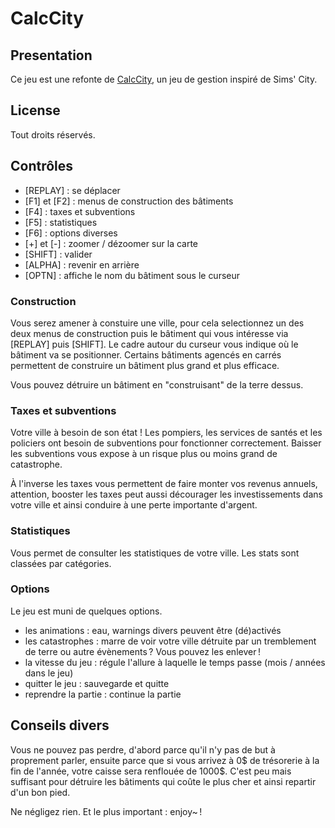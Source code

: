 # CalcCity

## Presentation

Ce jeu est une refonte de [CalcCity](https://www.planet-casio.com/Fr/programmes/programme1062-1-calccity-v3-menno-jeux-add-ins.html), un jeu de gestion inspiré de Sims' City.

## License

Tout droits réservés.

## Contrôles

 - [REPLAY] : se déplacer
 - [F1] et [F2] : menus de construction des bâtiments
 - [F4] : taxes et subventions
 - [F5] : statistiques
 - [F6] : options diverses
 - [+] et [-] : zoomer / dézoomer sur la carte
 - [SHIFT] : valider
 - [ALPHA] : revenir en arrière
 - [OPTN] : affiche le nom du bâtiment sous le curseur

### Construction

Vous serez amener à constuire une ville, pour cela selectionnez un des deux menus de construction puis le bâtiment qui vous intéresse via [REPLAY] puis [SHIFT]. Le cadre autour du curseur vous indique où le bâtiment va se positionner. Certains bâtiments agencés en carrés permettent de construire un bâtiment plus grand et plus efficace.

Vous pouvez détruire un bâtiment en "construisant" de la terre dessus.

### Taxes et subventions

Votre ville à besoin de son état ! Les pompiers, les services de santés et les policiers ont besoin de subventions pour fonctionner correctement. Baisser les subventions vous expose à un risque plus ou moins grand de catastrophe.

À l'inverse les taxes vous permettent de faire monter vos revenus annuels, attention, booster les taxes peut aussi décourager les investissements dans votre ville et ainsi conduire à une perte importante d'argent.

### Statistiques

Vous permet de consulter les statistiques de votre ville. Les stats sont classées par catégories.

### Options

Le jeu est muni de quelques options.
- les animations : eau, warnings divers peuvent être (dé)activés
- les catastrophes : marre de voir votre ville détruite par un tremblement de terre ou autre évènements ? Vous pouvez les enlever !
- la vitesse du jeu : régule l'allure à laquelle le temps passe (mois / années dans le jeu)
- quitter le jeu : sauvegarde et quitte
- reprendre la partie : continue la partie

## Conseils divers

Vous ne pouvez pas perdre, d'abord parce qu'il n'y pas de but à proprement parler, ensuite parce que si vous arrivez à 0$ de trésorerie à la fin de l'année, votre caisse sera renflouée de 1000$. C'est peu mais suffisant pour détruire les bâtiments qui coûte le plus cher et ainsi repartir d'un bon pied. 

Ne négligez rien. Et le plus important : enjoy~ !
